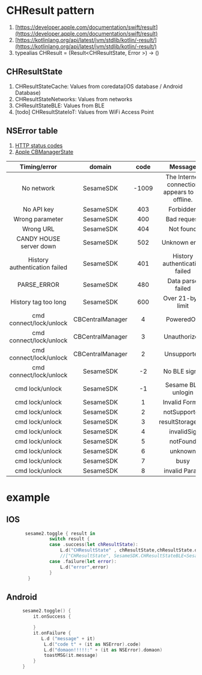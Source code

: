 # CHResult pattern
1. [https://developer.apple.com/documentation/swift/result](https://developer.apple.com/documentation/swift/result)
2. [https://kotlinlang.org/api/latest/jvm/stdlib/kotlin/-result/](https://kotlinlang.org/api/latest/jvm/stdlib/kotlin/-result/)
3. typealias CHResult<T> = (Result<CHResultState<T>, Error >) ->  ()

## CHResultState
1. CHResultStateCache: Values from coredata(iOS database / Android Database)
2. CHResultStateNetworks: Values from networks
3. CHResultStateBLE: Values from BLE
4. [todo] CHResultStateIoT: Values from WiFi Access Point

## NSError table
1. [HTTP status codes](https://en.wikipedia.org/wiki/List_of_HTTP_status_codes)
2. [Apple CBManagerState](https://developer.apple.com/documentation/corebluetooth/cbmanagerstate)

| Timing/error   |  domain | code       |Message       |
|:---------------------:|:-------------------:|:-----------:|:-----------:|
|  No network                |  SesameSDK     |   -1009       |The Internet connection appears to be offline. | 
|  No API key                |  SesameSDK     |    403        | Forbidden | 
|  Wrong parameter           |  SesameSDK     |    400        | Bad request | 
|  Wrong URL                 |  SesameSDK     |    404        | Not found | 
|  CANDY HOUSE server down   |  SesameSDK     |    502        | Unknown error| 
|  History authentication failed|  SesameSDK     |    401     | History authentication failed| 
|  PARSE_ERROR               |  SesameSDK     |    480        | Data parse failed | 
|  History tag too long       |  SesameSDK     |    600       | Over 21-byte limit | 
|  cmd connect/lock/unlock   | CBCentralManager   |  4        | PoweredOff| 
|  cmd connect/lock/unlock   | CBCentralManager   |  3        | Unauthorized| 
|  cmd connect/lock/unlock   | CBCentralManager   |  2        | Unsupported| 
|  cmd connect/lock/unlock   |  SesameSDK     |   -2          | No BLE signal| 
|  cmd lock/unlock           |  SesameSDK     |   -1          | Sesame BLE unlogin|
|    cmd lock/unlock         |  SesameSDK      |   1          | Invalid Format| 
|    cmd lock/unlock         |  SesameSDK      |   2          | notSupported| 
|    cmd lock/unlock         |  SesameSDK      |   3          | resultStorageFail| 
|    cmd lock/unlock         |  SesameSDK      |   4          | invalidSig| 
|    cmd lock/unlock         |  SesameSDK      |   5          | notFound| 
|    cmd lock/unlock         |  SesameSDK      |   6          | unknown| 
|    cmd lock/unlock         |  SesameSDK      |   7          | busy| 
|    cmd lock/unlock         |  SesameSDK      |   8          | invalid Param| 


# example

## IOS
```swift
       sesame2.toggle { result in
                switch result {
                case .success(let chResultState):
                    L.d("CHResultState" , chResultState,chResultState.data)
                    //["CHResultState", SesameSDK.CHResultStateBLE<SesameSDK.CHEmpty>, SesameSDK.CHEmpty]
                case .failure(let error):
                    L.d("error",error)
                }
        }
```
## Android
``` kotlin
      sesame2.toggle() {
          it.onSuccess {

          }
          it.onFailure {
             L.d ("message" + it)
              L.d("code t" + (it as NSError).code)
              L.d("domaon!!!!!:" + (it as NSError).domaon)
              toastMSG(it.message)
          }
      }
```
